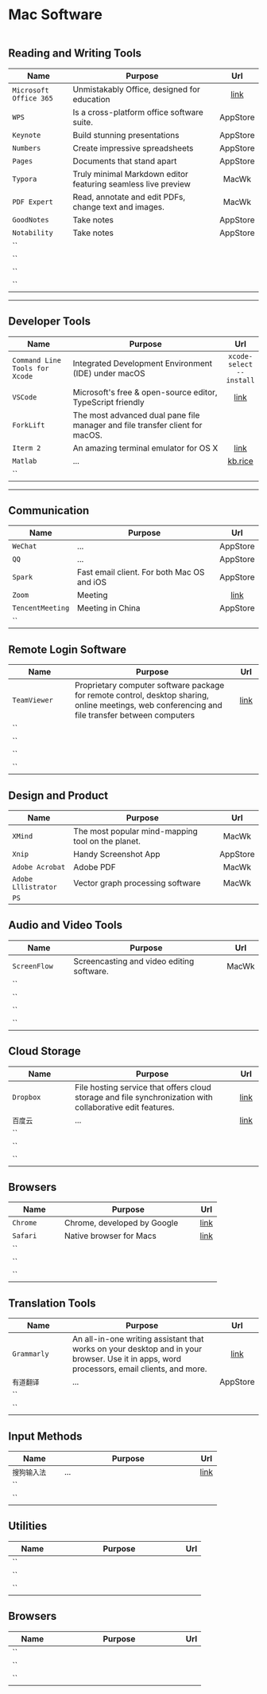 # Mac Software




```{contents}
```

<style>
table th:first-of-type {
    width: 25%;
}
table th:nth-of-type(2) {
    width: 65%;
}
table th:nth-of-type(3) {
    width: 10%;
}
</style>

## Reading and Writing Tools

|        Name       |       Purpose       |        Url        | 
|    ------------   |    -------------    |  :-------------:  |   
|   `Microsoft Office 365`  | Unmistakably Office, designed for education |  [link](https://www.office.com/?auth=2)    |   
|    `WPS`    | Is a cross-platform office software suite.  |   AppStore   |  
|     `Keynote`      | Build stunning presentations |    AppStore               |                     
|     `Numbers`            | Create impressive spreadsheets                    |  AppStore                 |                     
|     `Pages`            | Documents that stand apart                     |  AppStore                 |            
|     `Typora`      | Truly minimal Markdown editor featuring seamless live preview  |   MacWk      |            
|     `PDF Expert`            | Read, annotate and edit PDFs, change text and images.     | MacWk   |            
|     `GoodNotes`            | Take notes                    |  AppStore                  |            
|     `Notability`            | Take notes                    |  AppStore                  |                      
|     ``            |                     |                   |            
|     ``            |                     |                   |            
|     ``            |                     |                   |            
|     ``            |                     |                   |            

---

## Developer Tools
|        Name       |       Purpose       |        Url        | 
|    ------------   |    -------------    |  :-------------:  |   
|  `Command Line Tools for Xcode` | Integrated Development Environment (IDE) under macOS |  `xcode-select --install` |   
|     `VSCode`    | Microsoft's free & open-source editor, TypeScript friendly | [link](https://code.visualstudio.com/) |            
|     `ForkLift`    | The most advanced dual pane file manager and file transfer client for macOS. |                   |            
|     `Iterm 2`  | An amazing terminal emulator for OS X     |  [link](http://www.iterm2.com/)    |            
|     `Matlab`            | ...                    |  [kb.rice](https://kb.rice.edu/69000)                 |            
|     ``            |                     |                   | 



---

## Communication

|        Name       |       Purpose       |        Url        | 
|    ------------   |    -------------    |  :-------------:  |   
|     `WeChat`            | ...                    |  AppStore                   |            
|     `QQ`            | ...                    |   AppStore                  |            
|     `Spark`            | Fast email client. For both Mac OS and iOS    | AppStore                   |            
|     `Zoom`            | Meeting                    | [link](https://zoom.us/download)                  |            
|     `TencentMeeting`            | Meeting in China                    | AppStore                  | 
|     ``            |                     |                   | 




## Remote Login Software

|        Name       |       Purpose       |        Url        | 
|    ------------   |    -------------    |  :-------------:  |   
|     `TeamViewer`            | Proprietary computer software package for remote control, desktop sharing, online meetings, web conferencing and file transfer between computers                    |  [link](https://www.teamviewer.com/en/)                 |            
|     ``            |                     |                   |            
|     ``            |                     |                   |            
|     ``            |                     |                   |            
|     ``            |                     |                   | 







## Design and Product

|        Name       |       Purpose       |        Url        | 
|    ------------   |    -------------    |  :-------------:  |   
|     `XMind`    |  The most popular mind-mapping tool on the planet. |   MacWk                |            
|     `Xnip`            | Handy Screenshot App                    |  AppStore                 |            
|     `Adobe Acrobat`            | Adobe PDF                    |  MacWk                 |            
|     `Adobe Lllistrator`  | Vector graph processing software |  MacWk                  |            
|     `PS`            |                     |                   | 





## Audio and Video Tools

|        Name       |       Purpose       |        Url        | 
|    ------------   |    -------------    |  :-------------:  |   
|     `ScreenFlow`            | Screencasting and video editing software.   |  MacWk                 |            
|     ``            |                     |                   |            
|     ``            |                     |                   |            
|     ``            |                     |                   |            
|     ``            |                     |                   | 




## Cloud Storage

|        Name       |       Purpose       |        Url        | 
|    ------------   |    -------------    |  :-------------:  |   
|     `Dropbox`            | File hosting service that offers cloud storage and file synchronization with collaborative edit features.                    |  [link](https://www.dropbox.com/)                 |            
|     `百度云`            | ...                    | [link](http://pan.baidu.com/download?from=header#pan)                  |            
|     ``            |                     |                   |            
|     ``            |                     |                   |            
|     ``            |                     |                   | 




## Browsers

|        Name       |       Purpose       |        Url        | 
|    ------------   |    -------------    |  :-------------:  |   
|     `Chrome`            | Chrome, developed by Google                    | [link](https://www.google.com/chrome/)                  |            
|     `Safari`            | Native browser for Macs                    | [link](https://www.apple.com/safari/)                  |            
|     ``            |                     |                   |            
|     ``            |                     |                   |            
|     ``            |                     |                   | 



## Translation Tools

|        Name       |       Purpose       |        Url        | 
|    ------------   |    -------------    |  :-------------:  | 
|     `Grammarly`            | An all-in-one writing assistant that works on your desktop and in your browser. Use it in apps, word processors, email clients, and more.       | [link](https://www.grammarly.com/desktop/mac)    |  
|     `有道翻译`            | ...                    |  AppStore                 |            
|     ``            |                     |                   |            
|     ``            |                     |                   | 




## Input Methods

|        Name       |       Purpose       |        Url        | 
|    ------------   |    -------------    |  :-------------:  | 
|     `搜狗输入法`            | ...                    | [link](https://pinyin.sogou.com/mac/)                  |            
|     ``            |                     |                   |            
|     ``            |                     |                   | 





## Utilities

|        Name       |       Purpose       |        Url        | 
|    ------------   |    -------------    |  :-------------:  | 
|     ``            |                     |                   |            
|     ``            |                     |                   |            
|     ``            |                     |                   | 




## Browsers

|        Name       |       Purpose       |        Url        | 
|    ------------   |    -------------    |  :-------------:  | 
|     ``            |                     |                   |            
|     ``            |                     |                   |            
|     ``            |                     |                   | 